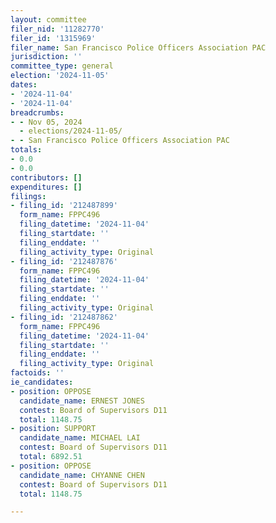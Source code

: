 ```yaml
---
layout: committee
filer_nid: '11282770'
filer_id: '1315969'
filer_name: San Francisco Police Officers Association PAC
jurisdiction: ''
committee_type: general
election: '2024-11-05'
dates:
- '2024-11-04'
- '2024-11-04'
breadcrumbs:
- - Nov 05, 2024
  - elections/2024-11-05/
- - San Francisco Police Officers Association PAC
totals:
- 0.0
- 0.0
contributors: []
expenditures: []
filings:
- filing_id: '212487899'
  form_name: FPPC496
  filing_datetime: '2024-11-04'
  filing_startdate: ''
  filing_enddate: ''
  filing_activity_type: Original
- filing_id: '212487876'
  form_name: FPPC496
  filing_datetime: '2024-11-04'
  filing_startdate: ''
  filing_enddate: ''
  filing_activity_type: Original
- filing_id: '212487862'
  form_name: FPPC496
  filing_datetime: '2024-11-04'
  filing_startdate: ''
  filing_enddate: ''
  filing_activity_type: Original
factoids: ''
ie_candidates:
- position: OPPOSE
  candidate_name: ERNEST JONES
  contest: Board of Supervisors D11
  total: 1148.75
- position: SUPPORT
  candidate_name: MICHAEL LAI
  contest: Board of Supervisors D11
  total: 6892.51
- position: OPPOSE
  candidate_name: CHYANNE CHEN
  contest: Board of Supervisors D11
  total: 1148.75

---
```


